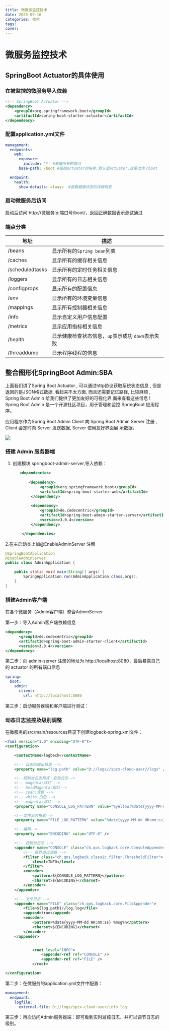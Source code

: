 ```yaml
---
title: 微服务监控技术
date: 2025-09-16
categories: 技术
tags: 
cover: 
---
```



# 微服务监控技术

## SpringBoot Actuator的具体使用

### 在被监控的微服务导入依赖

```xml
<!-- SpringBoot Actuator -->
<dependency>
	<groupId>org.springframework.boot</groupId>
	<artifactId>spring-boot-starter-actuator</artifactId>
</dependency>
```

### 配置application.yml文件

```yaml
management:
  endpoints:
    web:
      exposure:
        include: '*' #暴露所有的端点
      base-path: /boot #监控actuator的名称,默认是actuator,这里改为了boot

  endpoint:
    health:
      show-details: always  #查看健康状态的详细信息
```

### 启动微服务后访问

启动后访问`http://微服务ip:端口号/boot/，返回正确数据表示测试通过

### 端点分类

| 地址            | 描述                                              |
| --------------- | ------------------------------------------------- |
| /beans          | 显示所有的`Spring bean`列表                       |
| /caches         | 显示所有的缓存相关信息                            |
| /scheduledtasks | 显示所有的定时任务相关信息                        |
| /loggers        | 显示所有的日志相关信息                            |
| /configprops    | 显示所有的配置信息                                |
| /env            | 显示所有的环境变量信息                            |
| /mappings       | 显示所有控制器相关信息                            |
| /info           | 显示自定义用户信息配置                            |
| /metrics        | 显示应用指标相关信息                              |
| /health         | 显示健康检查状态信息，`up`表示成功 `down`表示失败 |
| /threaddump     | 显示程序线程的信息                                |

## 整合图形化SpringBoot Admin:SBA

上面我们讲了Spring Boot Actuator , 可以通过http协议获取系统状态信息 , 但是返回的是JSON格式数据, 看起来不太方面, 而且还需要记忆路径, 比较麻烦 , Spring Boot Admin 给我们提供了更加友好的可视化界 面来查看这些信息 ! Spring Boot Admin 是一个开源社区项目，用于管理和监控 SpringBoot 应用程序。

应用程序作为Spring Boot Admin Client 向 Spring Boot Admin Server 注册 , Client 会定时向 Server 发送数据, Server 使用友好界面展 示数据。

![](http://120.26.79.238/minioapi/orange-blog/articleImages/1/25f9d398b5b37b386699ab81e69f7650.png)


### 搭建 Admin 服务器端

1. 创建模块 springboot-admin-server,导入依赖：

   ```xml
      <dependencies>
           
          <dependency>
               <groupId>org.springframework.boot</groupId>
               <artifactId>spring-boot-starter-web</artifactId>
           </dependency>
          
           <dependency>
               <groupId>de.codecentric</groupId>
               <artifactId>spring-boot-admin-starter-server</artifactId>
               <version>3.0.4</version>
           </dependency>
   
       </dependencies>
   ```

   

  2.在主启动类上加@EnableAdminServer 注解

```java
@SpringBootApplication
@EnableAdminServer
public class AdminApplication {

    public static void main(String[] args) {
        SpringApplication.run(AdminApplication.class,args);
    }
}
```



### 搭建Admin客户端

在各个微服务（Admin客户端）整合AdminServer

第一步：导入Admin客户端依赖信息

```xml
<dependency>
      <groupId>de.codecentric</groupId>
      <artifactId>spring-boot-admin-starter-client</artifactId>
      <version>3.0.4</version>
</dependency>
```

第二步：向 admin-server 注册的地址为 http://localhost:8080，最后暴露自己的 actuator 的所有端口信息

```yaml
spring:
  boot:
    admin:
      client:
        url: http://localhost:8080
```

第三步：启动服务器端和客户端进行测试：

### 动态日志监控及级别调整

在微服务的src/main/resources目录下创建logback-spring.xml文件：

```xml
<?xml version="1.0" encoding="UTF-8"?>
<configuration>

    <contextName>logback</contextName>

    <!-- 日志的输出目录 -->
    <property name="log.path" value="D://logs//spzx-cloud-user//logs" />

    <!--控制台日志格式：彩色日志-->
    <!-- magenta:洋红 -->
    <!-- boldMagenta:粗红-->
    <!-- cyan:青色 -->
    <!-- white:白色 -->
    <!-- magenta:洋红 -->
    <property name="CONSOLE_LOG_PATTERN" value="%yellow(%date{yyyy-MM-dd HH:mm:ss}) %highlight([%-5level]) %green(%logger) %msg%n"/>

    <!--文件日志格式-->
    <property name="FILE_LOG_PATTERN" value="%date{yyyy-MM-dd HH:mm:ss} [%-5level] %thread %file:%line %logger %msg%n" />

    <!--编码-->
    <property name="ENCODING" value="UTF-8" />

    <!-- 控制台日志 -->
    <appender name="CONSOLE" class="ch.qos.logback.core.ConsoleAppender">
        <!-- 临界值过滤器 -->
        <filter class="ch.qos.logback.classic.filter.ThresholdFilter">
            <level>INFO</level>
        </filter>
        <encoder>
            <pattern>${CONSOLE_LOG_PATTERN}</pattern>
            <charset>${ENCODING}</charset>
        </encoder>
    </appender>

    <!-- 文件日志 -->
    <appender name="FILE" class="ch.qos.logback.core.FileAppender">
        <file>${log.path}//log.log</file>
        <append>true</append>
        <encoder>
            <pattern>%date{yyyy-MM-dd HH:mm:ss} %msg%n</pattern>
            <charset>${ENCODING}</charset>
        </encoder>
    </appender>


            <root level="INFO">
                <appender-ref ref="CONSOLE" />
                <appender-ref ref="FILE" />
            </root>

</configuration>
```



第二步：在微服务的application.yml文件中配置：

```yaml
management:
  endpoint:
    logfile:
      external-file: D://logs/spzx-cloud-user/info.log
```



第三步：再次访问Admin服务器端：即可看到实时监控日志、并可以调节日志的级别。